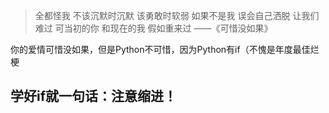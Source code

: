 > 全都怪我
> 不该沉默时沉默
> 该勇敢时软弱
> 如果不是我
> 误会自己洒脱
> 让我们难过
> 可当初的你
> 和现在的我
> 假如重来过 ——《可惜没如果》

你的爱情可惜没如果，但是Python不可惜，因为Python有if（不愧是年度最佳烂梗

## 学好if就一句话：注意缩进！
